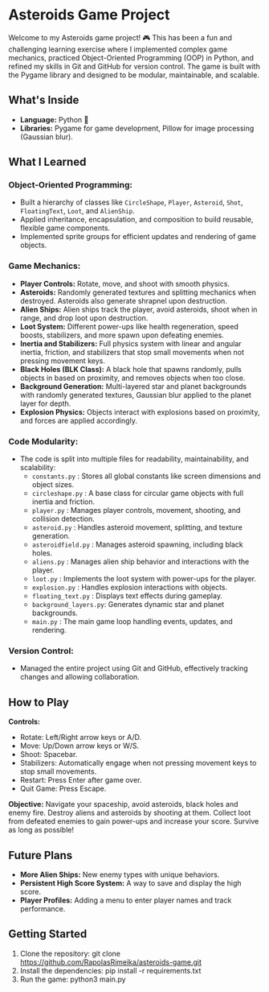 # Asteroids Game Project

Welcome to my Asteroids game project! 🎮 This has been a fun and challenging learning exercise where I implemented complex game mechanics, practiced Object-Oriented Programming (OOP) in Python, and refined my skills in Git and GitHub for version control. The game is built with the Pygame library and designed to be modular, maintainable, and scalable.

## What's Inside

- **Language:** Python 🐍
- **Libraries:** Pygame for game development, Pillow for image processing (Gaussian blur).

## What I Learned

### Object-Oriented Programming:
- Built a hierarchy of classes like `CircleShape`, `Player`, `Asteroid`, `Shot`, `FloatingText`, `Loot`, and `AlienShip`.
- Applied inheritance, encapsulation, and composition to build reusable, flexible game components.
- Implemented sprite groups for efficient updates and rendering of game objects.

### Game Mechanics:
- **Player Controls:** Rotate, move, and shoot with smooth physics.
- **Asteroids:** Randomly generated textures and splitting mechanics when destroyed. Asteroids also generate shrapnel upon destruction.
- **Alien Ships:** Alien ships track the player, avoid asteroids, shoot when in range, and drop loot upon destruction.
- **Loot System:** Different power-ups like health regeneration, speed boosts, stabilizers, and more spawn upon defeating enemies.
- **Inertia and Stabilizers:** Full physics system with linear and angular inertia, friction, and stabilizers that stop small movements when not pressing movement keys.
- **Black Holes (BLK Class):** A black hole that spawns randomly, pulls objects in based on proximity, and removes objects when too close.
- **Background Generation:** Multi-layered star and planet backgrounds with randomly generated textures, Gaussian blur applied to the planet layer for depth.
- **Explosion Physics:** Objects interact with explosions based on proximity, and forces are applied accordingly.

### Code Modularity:
- The code is split into multiple files for readability, maintainability, and scalability:
  - `constants.py`        : Stores all global constants like screen dimensions and object sizes.
  - `circleshape.py`      : A base class for circular game objects with full inertia and friction.
  - `player.py`           : Manages player controls, movement, shooting, and collision detection.
  - `asteroid.py`         : Handles asteroid movement, splitting, and texture generation.
  - `asteroidfield.py`    : Manages asteroid spawning, including black holes.
  - `aliens.py`           : Manages alien ship behavior and interactions with the player.
  - `loot.py`             : Implements the loot system with power-ups for the player.
  - `explosion.py`        : Handles explosion interactions with objects.
  - `floating_text.py`    : Displays text effects during gameplay.
  - `background_layers.py`: Generates dynamic star and planet backgrounds.
  - `main.py`             : The main game loop handling events, updates, and rendering.

### Version Control:
- Managed the entire project using Git and GitHub, effectively tracking changes and allowing collaboration.

## How to Play

**Controls:**
- Rotate: Left/Right arrow keys or A/D.
- Move: Up/Down arrow keys or W/S.
- Shoot: Spacebar.
- Stabilizers: Automatically engage when not pressing movement keys to stop small movements.
- Restart: Press Enter after game over.
- Quit Game: Press Escape.

**Objective:**
Navigate your spaceship, avoid asteroids, black holes and enemy fire.
Destroy aliens and asteroids by shooting at them. 
Collect loot from defeated enemies to gain power-ups and increase your score. 
Survive as long as possible!

## Future Plans

- **More Alien Ships:** New enemy types with unique behaviors.
- **Persistent High Score System:** A way to save and display the high score.
- **Player Profiles:** Adding a menu to enter player names and track performance.

## Getting Started

1. Clone the repository:
    git clone https://github.com/RapolasRimeika/asteroids-game.git
2. Install the dependencies:
    pip install -r requirements.txt
3. Run the game:
    python3 main.py